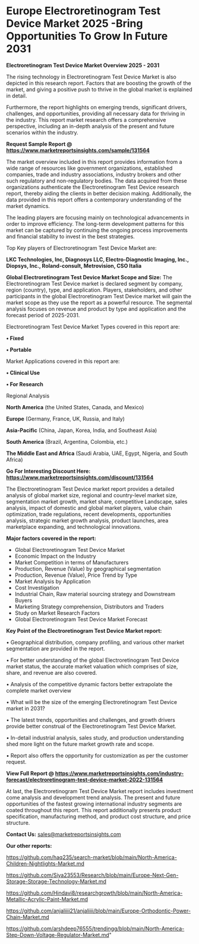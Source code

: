  # Europe Electroretinogram Test Device Market 2025 -Bring Opportunities To Grow In Future 2031

<Strong> Electroretinogram Test Device Market Overview 2025 - 2031</strong>

The rising technology in Electroretinogram Test Device Market is also depicted in this research report. Factors that are boosting the growth of the market, and giving a positive push to thrive in the global market is explained in detail.

Furthermore, the report highlights on emerging trends, significant drivers, challenges, and opportunities, providing all necessary data for thriving in the industry. This report market research offers a comprehensive perspective, including an in-depth analysis of the present and future scenarios within the industry.

<strong>Request Sample Report @ <a href=https://www.marketreportsinsights.com/sample/131564>https://www.marketreportsinsights.com/sample/131564</a></strong>

The market overview included in this report provides information from a wide range of resources like government organizations, established companies, trade and industry associations, industry brokers and other such regulatory and non-regulatory bodies. The data acquired from these organizations authenticate the Electroretinogram Test Device research report, thereby aiding the clients in better decision making. Additionally, the data provided in this report offers a contemporary understanding of the market dynamics.

The leading players are focusing mainly on technological advancements in order to improve efficiency. The long-term development patterns for this market can be captured by continuing the ongoing process improvements and financial stability to invest in the best strategies.

Top Key players of Electroretinogram Test Device Market are:

<strong>LKC Technologies, Inc, Diagnosys LLC, Electro-Diagnostic Imaging, Inc., Diopsys, Inc., Roland-consult, Metrovision, CSO Italia</strong>

<strong><b>Global Electroretinogram Test Device Market Scope and Size:</b></strong>
The Electroretinogram Test Device market is declared segment by company, region (country), type, and application. Players, stakeholders, and other participants in the global Electroretinogram Test Device market will gain the market scope as they use the report as a powerful resource. The segmental analysis focuses on revenue and product by type and application and the forecast period of 2025-2031.

Electroretinogram Test Device Market Types covered in this report are:

<strong>• Fixed

• Portable</strong>

Market Applications covered in this report are:

<strong>• Clinical Use

• For Research</strong> 

Regional Analysis

<strong>North America</strong> (the United States, Canada, and Mexico)

<strong>Europe</strong> (Germany, France, UK, Russia, and Italy)

<strong>Asia-Pacific</strong> (China, Japan, Korea, India, and Southeast Asia)

<strong>South America</strong> (Brazil, Argentina, Colombia, etc.)

<strong>The Middle East and Africa</strong> (Saudi Arabia, UAE, Egypt, Nigeria, and South Africa)

<strong>Go For Interesting Discount Here: <a href=https://www.marketreportsinsights.com/discount/131564>https://www.marketreportsinsights.com/discount/131564</a></strong>

The Electroretinogram Test Device market report provides a detailed analysis of global market size, regional and country-level market size, segmentation market growth, market share, competitive Landscape, sales analysis, impact of domestic and global market players, value chain optimization, trade regulations, recent developments, opportunities analysis, strategic market growth analysis, product launches, area marketplace expanding, and technological innovations.

<strong><b>Major factors covered in the report:</b></strong>
<ul>
  <li>Global Electroretinogram Test Device Market </li>
  <li>Economic Impact on the Industry</li>
  <li>Market Competition in terms of Manufacturers</li>
  <li>Production, Revenue (Value) by geographical segmentation</li>
  <li>Production, Revenue (Value), Price Trend by Type</li>
  <li>Market Analysis by Application</li>
  <li>Cost Investigation</li>
  <li>Industrial Chain, Raw material sourcing strategy and Downstream Buyers</li>
  <li>Marketing Strategy comprehension, Distributors and Traders</li>
  <li>Study on Market Research Factors</li>
  <li>Global Electroretinogram Test Device Market Forecast</li>
</ul>

<strong><b>Key Point of the Electroretinogram Test Device Market report:</b></strong>

• Geographical distribution, company profiling, and various other market segmentation are provided in the report.

• For better understanding of the global Electroretinogram Test Device market status, the accurate market valuation which comprises of size, share, and revenue are also covered.

• Analysis of the competitive dynamic factors better extrapolate the complete market overview

• What will be the size of the emerging Electroretinogram Test Device market in 2031?

• The latest trends, opportunities and challenges, and growth drivers provide better construal of the Electroretinogram Test Device Market.

• In-detail industrial analysis, sales study, and production understanding shed more light on the future market growth rate and scope.

• Report also offers the opportunity for customization as per the customer request.

<strong><b>View Full Report @ <a href=https://www.marketreportsinsights.com/industry-forecast/electroretinogram-test-device-market-2022-131564>https://www.marketreportsinsights.com/industry-forecast/electroretinogram-test-device-market-2022-131564</a></b></strong>


At last, the Electroretinogram Test Device Market report includes investment come analysis and development trend analysis. The present and future opportunities of the fastest growing international industry segments are coated throughout this report. This report additionally presents product specification, manufacturing method, and product cost structure, and price structure.

<strong>Contact Us:</strong>
sales@marketreportsinsights.com

<strong>Our other reports:</strong>

<a href=https://github.com/haq235/search-market/blob/main/North-America-Children-Nightlights-Market.md>https://github.com/haq235/search-market/blob/main/North-America-Children-Nightlights-Market.md</a>

<a href=https://github.com/Siya23553/Research/blob/main/Europe-Next-Gen-Storage-Storage-Technology-Market.md>https://github.com/Siya23553/Research/blob/main/Europe-Next-Gen-Storage-Storage-Technology-Market.md</a>

<a href=https://github.com/Hindavi8/researchgrowth/blob/main/North-America-Metallic-Acrylic-Paint-Market.md>https://github.com/Hindavi8/researchgrowth/blob/main/North-America-Metallic-Acrylic-Paint-Market.md</a>

<a href=https://github.com/anjaliiii21/anjaliiii/blob/main/Europe-Orthodontic-Power-Chain-Market.md>https://github.com/anjaliiii21/anjaliiii/blob/main/Europe-Orthodontic-Power-Chain-Market.md</a>

<a href=https://github.com/arshdeep76555/trendingg/blob/main/North-America-Step-Down-Voltage-Regulator-Market.md>https://github.com/arshdeep76555/trendingg/blob/main/North-America-Step-Down-Voltage-Regulator-Market.md</a>"
